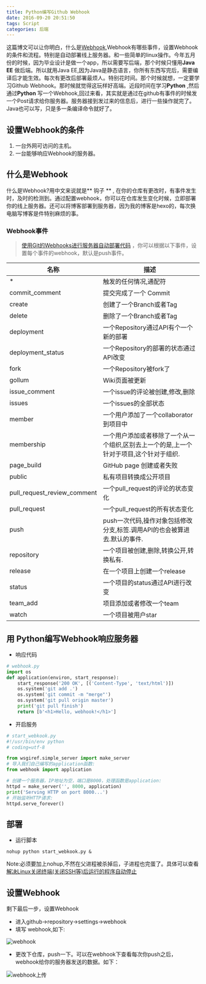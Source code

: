 ```yaml
---
title: Python编写Github Webhook
date: 2016-09-20 20:51:50
tags: Script
categories: 后端
---
```


这篇博文可以让你明白，什么是[Webhook](https://developer.github.com/webhooks/),Webhook有哪些事件，设置Webhook的条件和流程。特别是自动部署线上服务器。和一些简单的linux操作。今年五月份的时候，因为毕业设计是做一个app，所以需要写后端，那个时候只懂用**Java EE** 做后端。所以就用Java EE,因为Java是静态语言，你所有东西写完后，需要编译后才能生效。每次有更改后部署最烦人。特别花时间。那个时候就想，一定要学习Github Webhook。那时候就觉得这玩样好高端。近段时间在学习**Python** ,然后通过**Python**  写一个Webhook,回过来看，其实就是通过在github有事件的时候发一个Post请求给你服务器。服务器接到发过来的信息后，进行一些操作就完了。Java也可以写，只是多一条编译命令就好了。
<!--more-->

## 设置Webhook的条件

1. 一台外网可访问的主机。
2. 一台能够响应Webhook的服务器。


## 什么是Webhook

什么是Webhook?用中文来说就是** 钩子 ** , 在你的仓库有更改时，有事件发生时，及时的检测到。通过配置webhook，你可以在仓库发生变化时候，立即部署你的线上服务器。还可以将博客部署到服务器，因为我的博客是hexo的，每次换电脑写博客是件特别麻烦的事。

### Webhook事件

> [使用Git的Webhooks进行服务器自动部署代码](https://github.com/diandianxiyu/PageBlog/blob/master/%E4%BD%BF%E7%94%A8Git%E7%9A%84Webhooks%E8%BF%9B%E8%A1%8C%E6%9C%8D%E5%8A%A1%E5%99%A8%E8%87%AA%E5%8A%A8%E9%83%A8%E7%BD%B2%E4%BB%A3%E7%A0%81.md) ，你可以根据以下事件，设置每个事件的webhook，默认是push事件。

| 名称                          | 描述                                       |
| --------------------------- | ---------------------------------------- |
| *                           | 触发的任何情况,通配符                              |
| commit_comment              | 提交完成了一个 Commit                           |
| create                      | 创建了一个Branch或者Tag                         |
| delete                      | 删除了一个Branch或者Tag                         |
| deployment                  | 一个Repository通过API有个一个新的部署                |
| deployment_status           | 一个Repository的部署的状态通过API改变                |
| fork                        | 一个Repository被fork了                       |
| gollum                      | Wiki页面被更新                                |
| issue_comment               | 一个issue的评论被创建,修改,删除                      |
| issues                      | 一个issues的全部状态                            |
| member                      | 一个用户添加了一个collaborator到项目中                |
| membership                  | 一个用户添加或者移除了一个从一个组织,区别去上一个的是,上一个针对于项目,这个针对于组织. |
| page_build                  | GitHub page 创建或者失败                       |
| public                      | 私有项目转换成公开项目                              |
| pull_request_review_comment | 一个pull_request的评论的状态变化                   |
| pull_request                | 一个pull_request的所有状态变化                    |
| push                        | push一次代码,操作对象包括修改分支,标签.调用API的也会被算进去.默认的事件. |
| repository                  | 一个项目被创建,删除,转换公开,转换私有.                    |
| release                     | 在一个项目上创建一个release                        |
| status                      | 一个项目的status通过API进行改变                     |
| team_add                    | 项目添加或者修改一个team                           |
| watch                       | 一个项目被用户star                              |

## 用 Python编写Webhook响应服务器
- 响应代码
```Python
# webhook.py
import os
def application(environ, start_response):
    start_response('200 OK', [('Content-Type', 'text/html')])
    os.system('git add .')
    os.system('git commit -m "merge"')
    os.system('git pull origin master')
    print('git pull finish')
    return [b'<h1>Hello, webhook!</h1>']
```

- 开启服务

```Python
# start_webkook.py
#!/usr/bin/env python
# coding=utf-8

from wsgiref.simple_server import make_server
# 导入我们自己编写的application函数:
from webhook import application

# 创建一个服务器，IP地址为空，端口是8000，处理函数是application:
httpd = make_server('', 8000, application)
print('Serving HTTP on port 8000...')
# 开始监听HTTP请求:
httpd.serve_forever()

```
## 部署

- 运行脚本
```shell
nohup python start_webkook.py &
```

Note:必须要加上nohup,不然在父进程被杀掉后，子进程也完蛋了。具体可以查看[解决Linux关闭终端(关闭SSH等)后运行的程序自动停止](http://blog.wangyuxiong.com/archives/52065)


## 设置Webhook
剩下最后一步，设置Webhook
- 进入github->repository->settings->webhook
- 填写 webhook,如下:

![webhook](http://7xk0q3.com1.z0.glb.clouddn.com/webhook.png)
-  更改下仓库，push一下。可以在webhook下查看每次你push之后，webhook给你的服务器发送的数据。如下：

![webhook上传](http://7xk0q3.com1.z0.glb.clouddn.com/webhook%E8%BF%94%E5%9B%9E.png)


